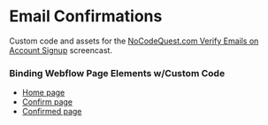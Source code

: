 # Email Confirmations

Custom code and assets for the [NoCodeQuest.com Verify Emails on Account Signup](https://nocodequest.com/verify-email-on-account-signup) screencast.

### Binding Webflow Page Elements w/Custom Code

* [Home page](home_page.md)
* [Confirm page](confirm_page.md)
* [Confirmed page](confirmed_page.md)
